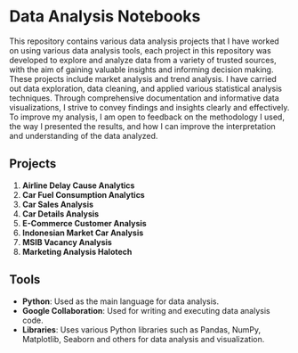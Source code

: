 # Data Analysis Notebooks

This repository contains various data analysis projects that I have worked on using various data analysis tools, each project in this repository was developed to explore and analyze data from a variety of trusted sources, with the aim of gaining valuable insights and informing decision making. These projects include market analysis and trend analysis. I have carried out data exploration, data cleaning, and applied various statistical analysis techniques. Through comprehensive documentation and informative data visualizations, I strive to convey findings and insights clearly and effectively. To improve my analysis, I am open to feedback on the methodology I used, the way I presented the results, and how I can improve the interpretation and understanding of the data analyzed.

## Projects

1. **Airline Delay Cause Analytics**
2. **Car Fuel Consumption Analytics** 
3. **Car Sales Analysis** 
4. **Car Details Analysis**   
5. **E-Commerce Customer Analysis**  
6. **Indonesian Market Car Analysis**  
7. **MSIB Vacancy Analysis**  
8. **Marketing Analysis Halotech**
   
## Tools

- **Python**: Used as the main language for data analysis.
- **Google Collaboration**: Used for writing and executing data analysis code.
- **Libraries**: Uses various Python libraries such as Pandas, NumPy, Matplotlib, Seaborn and others for data analysis and visualization.
